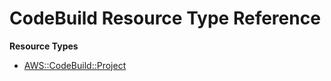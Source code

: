 # CodeBuild Resource Type Reference<a name="AWS_CodeBuild"></a>

**Resource Types**
+ [AWS::CodeBuild::Project](aws-resource-codebuild-project.md)